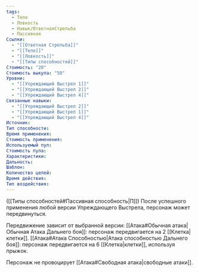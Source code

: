```yaml
---
tags:
  - Тело
  - Ловкость
  - Навык/ОтветнаяСтрельба
  - Пассивная
Ссылки:
  - "[[Ответная Стрельба]]"
  - "[[Тело]]"
  - "[[Ловкость]]"
  - "[[Типы способностей]]"
Стоимость: "20"
Стоимость выкупа: "50"
Уровни:
  - "[[Упреждающий Выстрел 1]]"
  - "[[Упреждающий Выстрел 2]]"
  - "[[Упреждающий Выстрел 4]]"
Связанные навыки:
  - "[[Упреждающий Выстрел 2]]"
  - "[[Упреждающий Выстрел 1]]"
  - "[[Упреждающий Выстрел 4]]"
Источник:
Тип способности:
Время применения:
Стоимость применения:
Используемый пул:
Стоимость пула:
Характеристики:
Дальность:
Шаблон:
Количество целей:
Время действия:
Тип воздействия:
---
```

([[Типы способностей#Пассивная способность|П]]) После успешного применения любой версии Упреждающего Выстрела, персонаж может передвинуться. 

Передвижение зависит от выбранной версии:
[[Атака#Обычная атака|Обычная Атака Дальнего боя]]: персонаж передвигается на 2 [[Клетка|клетки]].
[[Атака#Атака Способностью|Атака способностью Дальнего боя]]: персонаж передвигается на 6 [[Клетка|клетки]], используя прыжок. 

Персонаж не провоцирует [[Атака#Свободная атака|свободные атаки]].


